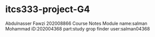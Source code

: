 # itcs333-project-G4

Abdulnasser Fawzi 202008866 Course Notes Module 
name:salman Mohammad iD:202004368 part:study grop finder user:salman04368